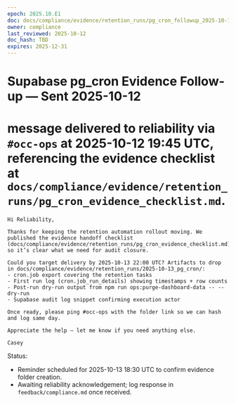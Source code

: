 ```yaml
---
epoch: 2025.10.E1
doc: docs/compliance/evidence/retention_runs/pg_cron_followup_2025-10-12.md
owner: compliance
last_reviewed: 2025-10-12
doc_hash: TBD
expires: 2025-12-31
---
```

# Supabase pg_cron Evidence Follow-up — Sent 2025-10-12

# message delivered to reliability via `#occ-ops` at 2025-10-12 19:45 UTC, referencing the evidence checklist at `docs/compliance/evidence/retention_runs/pg_cron_evidence_checklist.md`.

```
Hi Reliability,

Thanks for keeping the retention automation rollout moving. We published the evidence handoff checklist (docs/compliance/evidence/retention_runs/pg_cron_evidence_checklist.md) so it’s clear what we need for audit closure.

Could you target delivery by 2025-10-13 22:00 UTC? Artifacts to drop in docs/compliance/evidence/retention_runs/2025-10-13_pg_cron/:
- cron.job export covering the retention tasks
- First run log (cron.job_run_details) showing timestamps + row counts
- Post-run dry-run output from npm run ops:purge-dashboard-data -- --dry-run
- Supabase audit log snippet confirming execution actor

Once ready, please ping #occ-ops with the folder link so we can hash and log same day.

Appreciate the help — let me know if you need anything else.

Casey
```

Status:
- Reminder scheduled for 2025-10-13 18:30 UTC to confirm evidence folder creation.
- Awaiting reliability acknowledgement; log response in `feedback/compliance.md` once received.
